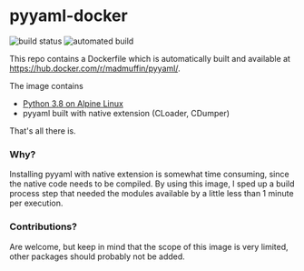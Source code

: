 # pyyaml-docker

![build status](https://img.shields.io/docker/build/madmuffin/pyyaml.svg) ![automated build](https://img.shields.io/docker/automated/madmuffin/pyyaml.svg)

This repo contains a Dockerfile which is automatically built and available at https://hub.docker.com/r/madmuffin/pyyaml/. 

The image contains
 - [Python 3.8 on Alpine Linux](https://hub.docker.com/_/python/)
 - pyyaml built with native extension (CLoader, CDumper)
 
That's all there is.

### Why?

Installing pyyaml with native extension is somewhat time consuming, since the native code needs to be compiled. By using this image, I sped up a build process step that needed the modules available by a little less than 1 minute per execution.

### Contributions?

Are welcome, but keep in mind that the scope of this image is very limited, other packages should probably not be added.
